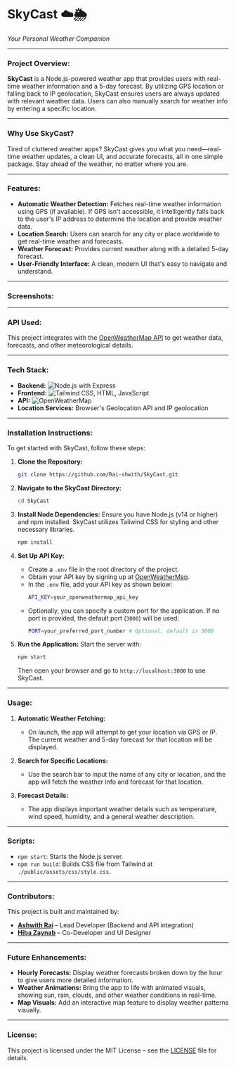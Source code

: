 # **SkyCast** ☁️🌦️  
*Your Personal Weather Companion*

---

### **Project Overview:**

**SkyCast** is a Node.js-powered weather app that provides users with real-time weather information and a 5-day forecast. By utilizing GPS location or falling back to IP geolocation, SkyCast ensures users are always updated with relevant weather data. Users can also manually search for weather info by entering a specific location.

---

### **Why Use SkyCast?**  
Tired of cluttered weather apps? SkyCast gives you what you need—real-time weather updates, a clean UI, and accurate forecasts, all in one simple package. Stay ahead of the weather, no matter where you are.

---

### **Features:**
- **Automatic Weather Detection:** Fetches real-time weather information using GPS (if available). If GPS isn't accessible, it intelligently falls back to the user's IP address to determine the location and provide weather data.
- **Location Search:** Users can search for any city or place worldwide to get real-time weather and forecasts.
- **Weather Forecast:** Provides current weather along with a detailed 5-day forecast.
- **User-Friendly Interface:** A clean, modern UI that's easy to navigate and understand.

---

### **Screenshots:**

---

### **API Used:**
This project integrates with the [OpenWeatherMap API](https://openweathermap.org/api) to get weather data, forecasts, and other meteorological details.

---

### **Tech Stack:**

- **Backend:** ![Node.js](https://img.shields.io/badge/Node.js-339933?logo=nodedotjs&logoColor=white) with Express
- **Frontend:** ![Tailwind CSS](https://img.shields.io/badge/TailwindCSS-06B6D4?logo=tailwindcss&logoColor=white), HTML, JavaScript
- **API:** ![OpenWeatherMap](https://img.shields.io/badge/OpenWeatherMap-orange?logo=openweathermap)
- **Location Services:** Browser's Geolocation API and IP geolocation

---

### **Installation Instructions:**

To get started with SkyCast, follow these steps:

1. **Clone the Repository:**
    ```bash
    git clone https://github.com/Rai-shwith/SkyCast.git
    ```

2. **Navigate to the SkyCast Directory:**
    ```bash
    cd SkyCast
    ```

3. **Install Node Dependencies:**
    Ensure you have Node.js (v14 or higher) and npm installed. SkyCast utilizes Tailwind CSS for styling and other necessary libraries.
    ```bash
    npm install
    ```

4. **Set Up API Key:**

   - Create a `.env` file in the root directory of the project.
   - Obtain your API key by signing up at [OpenWeatherMap](https://openweathermap.org/api).
   - In the `.env` file, add your API key as shown below:
     ```bash
     API_KEY=your_openweathermap_api_key
     ```
   - Optionally, you can specify a custom port for the application. If no port is provided, the default port (`3000`) will be used:
     ```bash
     PORT=your_preferred_port_number # Optional, default is 3000
     ```

5. **Run the Application:**
    Start the server with:
    ```bash
    npm start
    ```
    Then open your browser and go to `http://localhost:3000` to use SkyCast.

---

### **Usage:**

1. **Automatic Weather Fetching:**
   - On launch, the app will attempt to get your location via GPS or IP. The current weather and 5-day forecast for that location will be displayed.

2. **Search for Specific Locations:**
   - Use the search bar to input the name of any city or location, and the app will fetch the weather info and forecast for that location.

3. **Forecast Details:**
   - The app displays important weather details such as temperature, wind speed, humidity, and a general weather description.

---

### **Scripts:**

- `npm start`: Starts the Node.js server.
- `npm run build`: Builds CSS file from Tailwind at `./public/assets/css/style.css`.

---

### **Contributors:**

This project is built and maintained by:

- **[Ashwith Rai](https://github.com/Rai-shwith)** – Lead Developer (Backend and API integration)
- **[Hiba Zaynab](https://github.com/HibaZaynab)** – Co-Developer and UI Designer

---

### **Future Enhancements:**

- **Hourly Forecasts:** Display weather forecasts broken down by the hour to give users more detailed information.
- **Weather Animations:** Bring the app to life with animated visuals, showing sun, rain, clouds, and other weather conditions in real-time.
- **Map Visuals:** Add an interactive map feature to display weather patterns visually.

---

### **License:**

This project is licensed under the MIT License – see the [LICENSE](./LICENSE) file for details.
